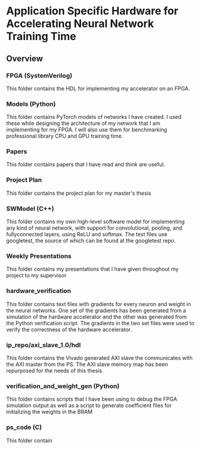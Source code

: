# Application Specific Hardware for Accelerating Neural Network Training Time

## Overview
### FPGA (SystemVerilog) 
This folder contains the HDL for implementing my accelerator on an FPGA.


### Models (Python)
This folder contains PyTorch models of networks I have created. I used these while designing the architecture of my network that I am implementing for my FPGA. I will also use them for benchmarking professional library CPU and GPU training time.



### Papers 
This folder contains papers that I have read and think are useful.



### Project Plan
This folder contains the project plan for my master's thesis



### SWModel (C++)
This folder contains my own high-level software model for implementing any kind of neural network, with support for convolutional, pooling, and fullyconnected layers, using ReLU and softmax. The test files use googletest, the source of which can be found at the googletest repo. 



### Weekly Presentations
This folder contains my presentations that I have given throughout my project to my supervisor


### hardware\_verification
This folder contains text files with gradients for every neuron and weight in the neural networks. One set of the gradients has been generated from a simulation of the hardware accelerator and the other was generated from the Python verification script. The gradients in the two set files were used to verify the correctness of the hardware accelerator.

### ip_repo/axi_slave_1.0/hdl
This folder contains the Vivado generated AXI slave the communicates with the AXI master from the PS. The AXI slave memory map has been repurposed for the needs of this thesis


### verification_and_weight_gen (Python)
This folder contains scripts that I have been using to debug the FPGA simulation output as well as a script to generate coefficient files for initializing the weights in the BRAM

### ps_code (C)
This folder contain 